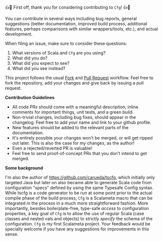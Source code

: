 :+1::tada: First off, thank you for considering contributing to `Cfg`! :+1::tada:  

You can contribute in several ways including bug reports, general suggestions 
(better documentation, improved build process, additional features, perhaps 
comparisons with similar wrappers/tools, etc.), and actual development.

When filing an issue, make sure to consider these questions:
1. What versions of Scala and `Cfg` are you using?
1. What did you do?
1. What did you expect to see?
1. What did you see instead?

This project follows the usual [Fork](https://help.github.com/articles/fork-a-repo/) and 
[Pull Request](https://help.github.com/articles/about-pull-requests/) workflow.
Feel free to fork the repository, add your changes and give back by issuing a pull request. 

**Contribution Guidelines**

- All code PRs should come with a meaningful description, inline comments for 
  important things, unit tests, and a green build.
- Non-trivial changes, including bug fixes, should appear in the changelog. 
  Feel free to add your name and link to your github profile.
- New features should be added to the relevant parts of the documentation.
- It's entirely possible your changes won't be merged, or will get ripped out later. 
  This is also the case for my changes, as the author!
- Even a rejected/reverted PR is valuable! 
- Feel free to send proof-of-concept PRs that you don't intend to get merged.

**Some background**

I'm also the author of https://github.com/carueda/tscfg, which initially only 
targeted Java but later on also became able to generate Scala code from 
configuration "specs" defined by using the same Typesafe Config syntax. 
While tscfg is a code generator to be run at some point prior to the actual
compile phase of the build process,
`Cfg` is a Scalameta macro that can be integrated in the process in a 
much more straightforward fashion.
More importantly, besides boilerplate-free, type-safe _access_ to 
configuration properties, a key goal of `Cfg` is to allow the use
of regular Scala (case classes and nested vals and objects) to 
strictly _specify_ the schema of the configuration.
`Cfg` is my first Scalameta project. Your feedback would be specially 
welcome if you have any suggestions for improvements in this sense. 
